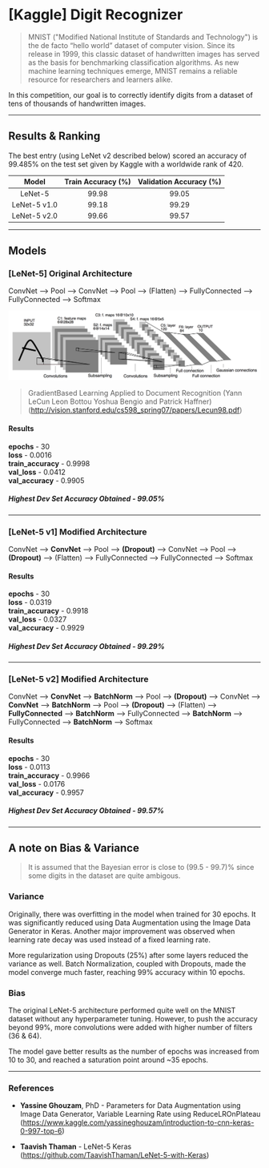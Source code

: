# [Kaggle] Digit Recognizer
> MNIST ("Modified National Institute of Standards and Technology") is the de facto “hello world” dataset of computer vision. Since its release in 1999, this classic dataset of handwritten images has served as the basis for benchmarking classification algorithms. As new machine learning techniques emerge, MNIST remains a reliable resource for researchers and learners alike.  

In this competition, our goal is to correctly identify digits from a dataset of tens of thousands of handwritten images.

***

## Results & Ranking

The best entry (using LeNet v2 described below) scored an accuracy of 99.485% on the test set given by Kaggle with a worldwide rank of 420.

|     Model    | Train Accuracy (%) | Validation Accuracy (%) |
|:------------:|:------------------:|:-----------------------:|
|    LeNet-5   |        99.98       |          99.05          |
| LeNet-5 v1.0 |        99.18       |          99.29          |
| LeNet-5 v2.0 |        99.66       |          99.57          |

***

## Models

### [LeNet-5] Original Architecture

ConvNet --> Pool --> ConvNet --> Pool --> (Flatten) --> FullyConnected --> FullyConnected --> Softmax 

![LeNet-5](img/LeNet5.png)

> GradientBased Learning Applied to Document Recognition (Yann LeCun Leon Bottou Yoshua Bengio and Patrick Haffner) (http://vision.stanford.edu/cs598_spring07/papers/Lecun98.pdf)

#### Results

**epochs** - 30  
**loss** - 0.0016  
**train_accuracy** -  0.9998  
**val_loss** -  0.0412  
**val_accuracy** - 0.9905  

##### Highest Dev Set Accuracy Obtained - 99.05%

***

### [LeNet-5 v1] Modified Architecture

ConvNet --> **ConvNet** --> Pool --> **(Dropout)** --> ConvNet --> Pool --> **(Dropout)** --> (Flatten) --> FullyConnected --> FullyConnected --> Softmax 

#### Results

**epochs** - 30  
**loss** - 0.0319  
**train_accuracy** -  0.9918  
**val_loss** -  0.0327  
**val_accuracy** - 0.9929  

##### Highest Dev Set Accuracy Obtained - 99.29%

***

### [LeNet-5 v2] Modified Architecture

ConvNet --> **ConvNet** --> **BatchNorm** --> Pool --> **(Dropout)** --> ConvNet --> **ConvNet** --> **BatchNorm** --> Pool --> **(Dropout)** --> (Flatten) --> **FullyConnected** --> **BatchNorm** --> FullyConnected --> **BatchNorm** --> FullyConnected --> **BatchNorm** --> Softmax 

#### Results

**epochs** - 30  
**loss** - 0.0113  
**train_accuracy** - 0.9966  
**val_loss** -  0.0176   
**val_accuracy** - 0.9957    

##### Highest Dev Set Accuracy Obtained - 99.57%

***

## A note on Bias & Variance

> It is assumed that the Bayesian error is close to (99.5 - 99.7)% since some digits in the dataset are quite ambigous.

### Variance

Originally, there was overfitting in the model when trained for 30 epochs. It was significantly reduced using Data Augmentation using the Image Data Generator in Keras. Another major improvement was observed when learning rate decay was used instead of a fixed learning rate.

More regularization using Dropouts (25%) after some layers reduced the variance as well. Batch Normalization, coupled with Dropouts, made the model converge much faster, reaching 99% accuracy within 10 epochs. 

### Bias

The original LeNet-5 architecture performed quite well on the MNIST dataset without any hyperparameter tuning. However, to push the accuracy beyond 99%, more convolutions were added with higher number of filters (36 & 64).

The model gave better results as the number of epochs was increased from 10 to 30, and reached a saturation point around ~35 epochs. 

***

### References

* **Yassine Ghouzam**, PhD - Parameters for Data Augmentation using Image Data Generator, Variable Learning Rate using ReduceLROnPlateau (https://www.kaggle.com/yassineghouzam/introduction-to-cnn-keras-0-997-top-6)

* **Taavish Thaman** - LeNet-5 Keras (https://github.com/TaavishThaman/LeNet-5-with-Keras)
